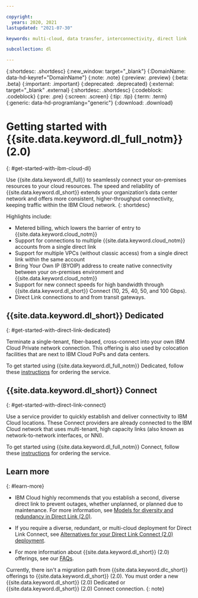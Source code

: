 ```yaml
---

copyright:
  years: 2020, 2021
lastupdated: "2021-07-30"

keywords: multi-cloud, data transfer, interconnectivity, direct link

subcollection: dl

---
```


{:shortdesc: .shortdesc}
{:new_window: target="_blank"}
{:DomainName: data-hd-keyref="DomainName"}
{:note: .note}
{:preview: .preview}
{:beta: .beta}
{:important: .important}
{:deprecated: .deprecated}
{:external: target="_blank" .external}
{:shortdesc: .shortdesc}
{:codeblock: .codeblock}
{:pre: .pre}
{:screen: .screen}
{:tip: .tip}
{:term: .term}  
{:generic: data-hd-programlang="generic"}
{:download: .download}  

# Getting started with {{site.data.keyword.dl_full_notm}} (2.0)
{: #get-started-with-ibm-cloud-dl}

Use {{site.data.keyword.dl_full}} to seamlessly connect your on-premises resources to your cloud resources. The speed and reliability of {{site.data.keyword.dl_short}} extends your organization’s data center network and offers more consistent, higher-throughput connectivity, keeping traffic within the IBM Cloud network.
{: shortdesc}

Highlights include:

* Metered billing, which lowers the barrier of entry to {{site.data.keyword.cloud_notm}}
* Support for connections to multiple {{site.data.keyword.cloud_notm}} accounts from a single direct link
* Support for multiple VPCs (without classic access) from a single direct link within the same account
* Bring Your Own IP (BYOIP) address to create native connectivity between your on-premises environment and {{site.data.keyword.cloud_notm}}
* Support for new connect speeds for high bandwidth through {{site.data.keyword.dl_short}} Connect (10, 25, 40, 50, and 100 Gbps).
*  Direct Link connections to and from transit gateways.

## {{site.data.keyword.dl_short}} Dedicated
{: #get-started-with-direct-link-dedicated}

Terminate a single-tenant, fiber-based, cross-connect into your own IBM Cloud Private network connection. This offering is also used by colocation facilities that are next to IBM Cloud PoPs and data centers.

To get started using {{site.data.keyword.dl_full_notm}} Dedicated, follow these [instructions](/docs/dl?topic=dl-how-to-order-ibm-cloud-dl-dedicated) for ordering the service.

## {{site.data.keyword.dl_short}} Connect
{: #get-started-with-direct-link-connect}

Use a service provider to quickly establish and deliver connectivity to IBM Cloud locations. These Connect providers are already connected to the IBM Cloud network that uses multi-tenant, high capacity links (also known as network-to-network interfaces, or NNI).  

To get started using {{site.data.keyword.dl_full_notm}} Connect, follow these [instructions](/docs/dl?topic=dl-how-to-order-ibm-cloud-dl-connect) for ordering the service.

## Learn more
{: #learn-more}

* IBM Cloud highly recommends that you establish a second, diverse direct link to prevent outages, whether unplanned, or planned due to maintenance. For more information, see [Models for diversity and redundancy in Direct Link (2.0)](/docs/dl?topic=dl-models-for-diversity-and-redundancy-in-direct-link).

* If you require a diverse, redundant, or multi-cloud deployment for Direct Link Connect, see [Alternatives for your Direct Link Connect (2.0) deployment](/docs/dl?topic=dl-alternatives-for-your-ibm-cloud-direct-link-deployment).

* For more information about {{site.data.keyword.dl_short}} (2.0) offerings, see our [FAQs](/docs/dl?topic=dl-faqs).

Currently, there isn't a migration path from {{site.data.keyword.dlc_short}} offerings to {{site.data.keyword.dl_short}} (2.0). You must order a new {{site.data.keyword.dl_short}} (2.0) Dedicated or {{site.data.keyword.dl_short}} (2.0) Connect connection.
{: note}

